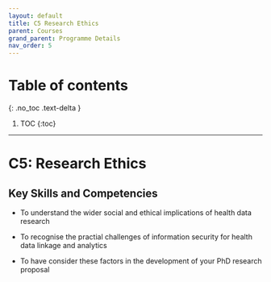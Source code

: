 ```yaml
---
layout: default
title: C5 Research Ethics
parent: Courses
grand_parent: Programme Details
nav_order: 5
---
```


# Table of contents
{: .no_toc .text-delta }

1. TOC
{:toc}

---

# C5: Research Ethics

## Key Skills and Competencies

- To understand the wider social and ethical implications of health data research

- To recognise the practial challenges of information security for health data linkage and analytics 

- To have consider these factors in the development of your PhD research proposal